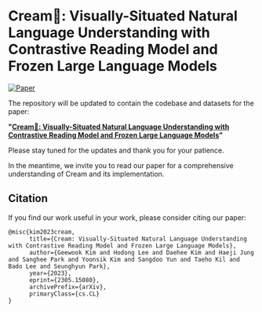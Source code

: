 # Cream🍦: Visually-Situated Natural Language Understanding with Contrastive Reading Model and Frozen Large Language Models

[![Paper](https://img.shields.io/badge/Paper-arxiv.2305.15080-red)](https://arxiv.org/abs/2305.15080)

The repository will be updated to contain the codebase and datasets for the paper:

**"[Cream🍦: Visually-Situated Natural Language Understanding with Contrastive Reading Model and Frozen Large Language Models](https://arxiv.org/abs/2305.15080)"**

Please stay tuned for the updates and thank you for your patience.

In the meantime, we invite you to read our paper for a comprehensive understanding of Cream and its implementation.

## Citation

If you find our work useful in your work, please consider citing our paper:

```
@misc{kim2023cream,
      title={Cream: Visually-Situated Natural Language Understanding with Contrastive Reading Model and Frozen Large Language Models}, 
      author={Geewook Kim and Hodong Lee and Daehee Kim and Haeji Jung and Sanghee Park and Yoonsik Kim and Sangdoo Yun and Taeho Kil and Bado Lee and Seunghyun Park},
      year={2023},
      eprint={2305.15080},
      archivePrefix={arXiv},
      primaryClass={cs.CL}
}
```
